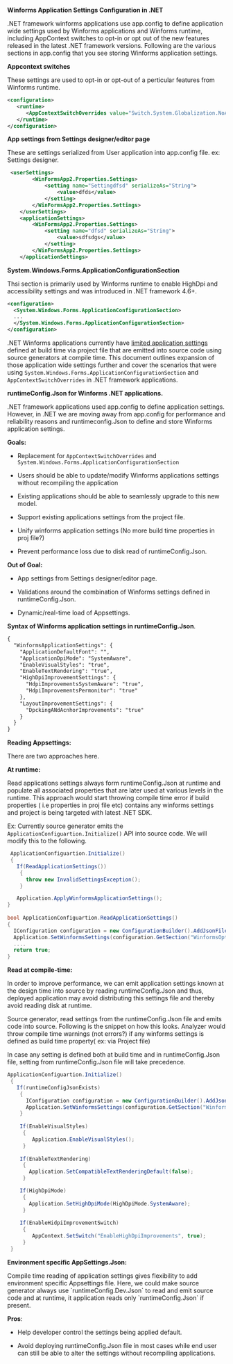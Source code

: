 **Winforms Application Settings Configuration in .NET**

.NET framework winforms applications use app.config to define application wide settings used by Winforms applications and Winforms runtime, including AppContext switches to opt-in or opt out of the new features released in the latest .NET framework versions. Following are the various sections in app.config that you see storing Winforms application settings.

**Appcontext switches**

These settings are used to opt-in or opt-out of a perticular features from Winforms runtime.

```XML
<configuration>
   <runtime>
      <AppContextSwitchOverrides value="Switch.System.Globalization.NoAsyncCurrentCulture=true" />
   </runtime>
</configuration>
```
**App settings from Settings designer/editor page**

These are settings serialized from User application into app.config file. ex: Settings designer.
```XML
 <userSettings>
        <WinFormsApp2.Properties.Settings>
            <setting name="Settingdfsd" serializeAs="String">
                <value>dfds</value>
            </setting>
        </WinFormsApp2.Properties.Settings>
    </userSettings>
    <applicationSettings>
        <WinFormsApp2.Properties.Settings>
            <setting name="dfsd" serializeAs="String">
                <value>sdfsdgs</value>
            </setting>
        </WinFormsApp2.Properties.Settings>
    </applicationSettings>
```
**System.Windows.Forms.ApplicationConfigurationSection**

Thsi section is primarily used by Winforms runtime to enable HighDpi and accessibility settings and was introduced in .NET framework 4.6+.

```XML
<configuration>
  <System.Windows.Forms.ApplicationConfigurationSection>
  ...
  </System.Windows.Forms.ApplicationConfigurationSection>
</configuration>
```

.NET Winforms applications currently have [limited application
settings](https://docs.microsoft.com/en-us/dotnet/desktop/winforms/whats-new/net60?view=netdesktop-6.0#new-application-bootstrap)
defined at build time via project file that are emitted into source code using source
generators at compile time. This document outlines expansion of those
application wide settings further and cover the scenarios that were using `System.Windows.Forms.ApplicationConfigurationSection` and  `AppContextSwitchOverrides` in .NET framework applications.

**runtimeConfig.Json for Winforms .NET applications.**

.NET framework applications used app.config to define application
settings. However, in .NET we are moving away from app.config for
performance and reliability reasons and runtimeconfig.Json to define and store Winforms application settings.

**Goals:**

-   Replacement for `AppContextSwitchOverrides` and `System.Windows.Forms.ApplicationConfigurationSection`
-   Users should be able to update/modify Winforms applications settings
    without recompiling the application

-   Existing applications should be able to seamlessly upgrade to this
    new model.

-   Support existing applications settings from the project file.

-   Unify winforms application settings (No more build time properties
    in proj file?)

-   Prevent performance loss due to disk read of runtimeConfig.Json.

**Out of Goal:**

-  App settings from Settings designer/editor page.

-    Validations around the combination of Winforms settings defined in
    runtimeConfig.Json.

-   Dynamic/real-time load of Appsettings.

**Syntax of Winforms application settings in runtimeConfig.Json**.

```xml
{
  "WinformsApplicationSettings": {
    "ApplicationDefaultFont": "",
    "ApplicationDpiMode": "SystemAware",
    "EnableVisualStyles": "true",
    "EnableTextRendering": "true",
    "HighDpiImprovementSettings": {
      "HdpiImprovementsSystemAware": "true",
      "HdpiImprovementsPermonitor": "true"
    },
    "LayoutImprovementSettings": {
      "DpckingANdAcnhorImprovements": "true"
    }
  }
}
```

**Reading Appsettings:**

There are two approaches here.

**At runtime:**

Read applications settings always form runtimeConfig.Json at runtime and
populate all associated properties that are later used at various levels
in the runtime. This approach would start throwing compile time error if
build properties ( i.e properties in proj file etc) contains any winforms settings and project is being targeted
with latest .NET SDK.

Ex: Currently source generator emits the `ApplicationConfiguartion.Initialize()` API into source code. We will
modify this to the following.

```cs
 ApplicationConfiguartion.Initialize()
 {
   If(ReadApplicationSettings())
    { 
      throw new InvalidSettingsException();
    }

   Application.ApplyWinformsApplicationSettings();
}
 
bool ApplicationConfiguartion.ReadApplicationSettings()
{
  IConfiguration configuration = new ConfigurationBuilder().AddJsonFile("runtimeConfig.json",true).Build()");
  Application.SetWinformsSettings(configuration.GetSection("WinformsOptionalSettings").Get<WinformsOptionalSettings>())");
  ....
  return true;
}
```

**Read at compile-time:**

In order to improve performance, we can emit application settings known
at the design time into source by reading runtimeConfig.Json and thus,
deployed application may avoid distributing this settings file and
thereby avoid reading disk at runtime.

Source generator, read settings from the runtimeConfig.Json file and emits
code into source. Following is the snippet on how this looks. Analyzer
would throw compile time warnings (not errors?) if any winforms settings is defined as build time property( ex: via Project file)

In case any setting is defined both at build time and in runtimeConfig.Json file, setting from runtimeConfig.Json file will take precedence.
```cs
ApplicationConfiguartion.Initialize()
 {
   If(runtimeConfigJsonExists)
    {
      IConfiguration configuration = new ConfigurationBuilder().AddJsonFile("runtimeConfig.json", true).Build()");
      Application.SetWinformsSettings(configuration.GetSection("WinformsOptionalSettings").Get<WinformsOptionalSettings>())"); 
    }
    
    If(EnableVisualStyles)
     {
        Application.EnableVisualStyles();
     }
     
    If(EnableTextRendering)
     {
       Application.SetCompatibleTextRenderingDefault(false);
     }

    If(HighDpiMode)
     {
       Application.SetHighDpiMode(HighDpiMode.SystemAware);
     }
    
    If(EnableHidpiImprovementSwitch)
     {
        AppContext.SetSwitch("EnableHighDpiImprovements", true);
     }
 }
```
**Environment specific AppSettings.Json:**

Compile time reading of application settings gives flexibility to add
environment specific Appsettings file. Here, we could make source
generator always use \`runtimeConfig.Dev.Json\` to read and emit source
code and at runtime, it application reads only \`runtimeConfig.Json\` if
present.

**Pros**:

-   Help developer control the settings being applied default.

-   Avoid deploying runtimeConfig.Json file in most cases while end user
    can still be able to alter the settings without recompiling
    applications.
